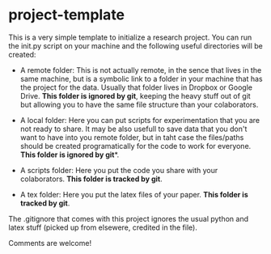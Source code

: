 # project-template

This is a very simple template to initialize a research project. You can run the init.py script on your machine and the following useful directories will be created:

* A remote folder: This is not actually remote, in the sence that lives in the same machine, but is a symbolic link to a folder in your machine that has the project for the data. Usually that folder lives in Dropbox or Google Drive. **This folder is ignored by git**, keeping the heavy stuff out of git but allowing you to have the same file structure than your colaborators.

* A local folder: Here you can put scripts for experimentation that you are not ready to share. It may be also usefull to save data that you don't want to have into you remote folder, but in taht case the files/paths should be created programatically for the code to work for everyone. **This folder is ignored by git***.

* A scripts folder: Here you put the code you share with your colaborators. **This folder is tracked by git**.

* A tex folder: Here you put the latex files of your paper. **This folder is tracked by git**.

The .gitignore that comes with this project ignores the usual python and latex stuff (picked up from elsewere, credited in the file).

Comments are welcome!
